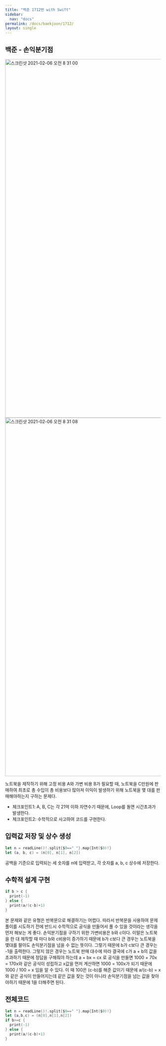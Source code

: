 ```yaml
---
title: "백준 1712번 with Swift"
sidebar:
  nav: "docs"
permalink: /docs/baekjoon/1712/
layout: single
---
```


## 백준 - 손익분기점

<img width="1156" alt="스크린샷 2021-02-06 오전 8 31 00" src="https://user-images.githubusercontent.com/74946802/107099684-b306ac80-6855-11eb-9d9f-2a205e679586.png">
<img width="1156" alt="스크린샷 2021-02-06 오전 8 31 08" src="https://user-images.githubusercontent.com/74946802/107099708-bdc14180-6855-11eb-9411-4bb036d6ee9b.png">

노트북을 제작하기 위해 고정 비용 A와 가변 비용 B가 필요할 때, 노트북을 C만원에 판매하여 최초로 총 수입이 총 비용보다 많아져 이익이 발생하기 위해 노트북을 몇 대를 판매해야하는지 구하는 문제다.

- 체크포인트1: A, B, C는 각 21억 이하 자연수기 때문에, Loop를 돌면 시간초과가 발생한다.
- 체크포인트2: 수학적으로 사고하여 코드를 구현한다.

## 입력값 저장 및 상수 생성
``` swift
let n = readLine()!.split{$0==" "}.map{Int($0)!}
let (a, b, c) = (n[0], n[1], n[2])
```
공백을 기준으로 입력되는 세 숫자를 n에 입력받고, 각 숫자를 a, b, c 상수에 저장한다.

## 수학적 설계 구현
``` swift
if b > c {
  print(-1)
} else {
  print(a/(c-b)+1)
}
```
본 문제와 같은 유형은 반복문으로 해결하기는 어렵다. 따라서 반복문을 사용하여 문제풀이를 시도하기 전에 반드시 수학적으로 공식을 만들어서 풀 수 있을 것이라는 생각을 먼저 해보는 게 좋다. 손익분기점을 구하기 위한 가변비용은 b와 c이다. 이말은 노트북을 한 대 제작할 때 마다 b와 c비용이 증가하기 때문에 b가 c보다 큰 경우는 노트북을 몇대를 팔아도 손익분기점을 넘을 수 없는 뜻이다. 그렇기 때문에 b가 c보다 큰 경우는 -1을 출력한다. 그렇지 않은 경우는 노트북 판매 대수에 따라 결국에 c가 a + b의 값을 초과하기 때문에 정답을 구해줘야 하는데 a + bx = cx 로 공식을 만들면 1000 + 70x = 170x와 같은 공식이 성립하고 x값을 먼저 계산하면 1000 = 100x가 되기 때문에 1000 / 100 = x 임을 알 수 있다. 이 때 100은 (c-b)를 해준 값이기 때문에 a/(c-b) = x와 같은 공식이 만들어지는데 같은 값을 찾는 것이 아니라 손익분기점을 넘는 값을 찾아야하기 때문에 1을 더해주면 된다.

## 전체코드
``` swift
let n = readLine()!.split{$0==" "}.map{Int($0)!}
let (a,b,c) = (n[0],n[1],n[2])
if b>=c {
  print(-1)
} else {
  print(a/(c-b)+1)
}
```
